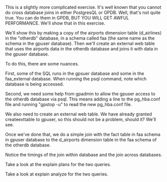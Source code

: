 This is a slightly more complicated exercise.  It's well known that you cannot do cross database joins in either PostgresQL or GPDB.  Well, that's not quite true.  You can do them in GPDB, BUT YOU WILL GET AWFUL PERFORMANCE.  We'll show that in this exercise.    

We'll show this by making a copy of the airports dimension table (d_airlines) in the "otherdb" database, in a schema called faa (the same name as the schema in the gpuser database).  Then we'll create an external web table that uses the airports data in the otherdb database and joins it with data in the gpuser database.

To do this, there are some nuances.

First, some of the SQL runs in the gpsuer database and some in the faa_external database.  When running the psql command, note which database is being accessed.

Second, we need some help from gpadmin to allow the gpuser access to the otherdb database via psql.  This means adding a line to the pg_hba.conf file and running "gpstop -u" to read the new pg_hba.conf file.

We also need to create an external web table.  We have already granted createexttable to gpuser, so this should not be a problem, should it?  We'll see.

Once we've done that, we do a simple join with the fact table in faa schema in gpuser database to the d_airports dimension table in the faa schema of the otherdb database.

Notice the timings of the join within database and the join across databases.

Take a look at the explain plans for the two queries.

Take a look at explain analyze for the two queries.
